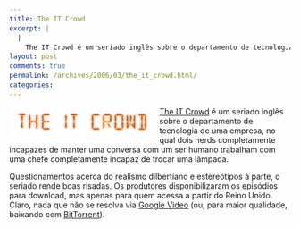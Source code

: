 ```yaml
---
title: The IT Crowd
excerpt: |
  |
    The IT Crowd é um seriado inglês sobre o departamento de tecnologia de uma empresa, no qual dois nerds completamente incapazes de manter uma conversa com um ser humano trabalham com uma chefe completamente incapaz de trocar uma lâmpada. Questionamentos...
layout: post
comments: true
permalink: /archives/2006/03/the_it_crowd.html/
categories:
---
```

<img title="Logotipo do The IT Crowd" src="/archives/img/Itcrowd.png" width="267" height="53" align="left" style="margin-right:2px" />[The IT Crowd][1] é um seriado inglês sobre o departamento de tecnologia de uma empresa, no qual dois nerds completamente incapazes de manter uma conversa com um ser humano trabalham com uma chefe completamente incapaz de trocar uma lâmpada.

Questionamentos acerca do realismo dilbertiano e estereótipos à parte, o seriado rende boas risadas. Os produtores disponibilizaram os episódios para download, mas apenas para quem acessa a partir do Reino Unido. Claro, nada que não se resolva via [Google Video][2] (ou, para maior qualidade, baixando com [BitTorrent][3]).

 [1]: http://www.channel4.com/entertainment/tv/microsites/I/itcrowd/
 [2]: http://video.google.com/videosearch?q=%22the+it+crowd%22
 [3]: http://thepiratebay.org/search.php?q=the+it+crowd&#038;video=on

